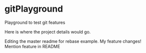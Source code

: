 # gitPlayground
Playground to test git features

Here is where the project details would go.

Editing the master readme for rebase example.
My feature changes!
Mention feature in README
